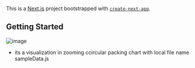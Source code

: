 This is a [Next.js](https://nextjs.org/) project bootstrapped with [`create-next-app`](https://github.com/vercel/next.js/tree/canary/packages/create-next-app).

## Getting Started

![image](https://github.com/user-attachments/assets/247d6763-9b9c-4851-a26a-8cbb00d54063)

 - its a visualization in zooming ccircular packing chart with local file name sampleData.js
